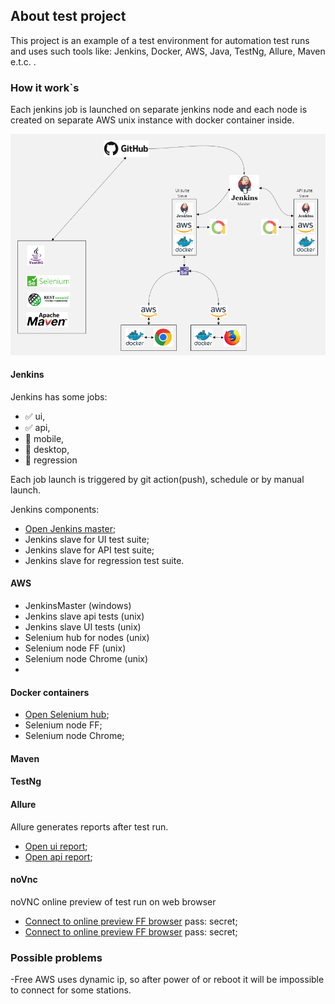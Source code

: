 ## About test project

This project is an example of a test environment for automation test runs and uses such tools like:
Jenkins, Docker, AWS, Java, TestNg, Allure, Maven e.t.c. .

### How it work`s

Each jenkins job is launched on separate jenkins node and each node is created on separate AWS unix instance with
docker container inside.

![Workflow](src/main/resources/diag.png "Workflow")



#### Jenkins

Jenkins has some jobs:

- :white_check_mark: ui,
- :white_check_mark: api,
- :black_square_button: mobile,
- :black_square_button: desktop,
- :black_square_button: regression 

Each job launch is triggered by git action(push), schedule or by manual launch.

Jenkins components:
- [Open Jenkins master](http://18.216.186.143:8080/);
- Jenkins slave for UI test suite;
- Jenkins slave for API test suite;
- Jenkins slave for regression test suite.

#### AWS

  - JenkinsMaster (windows)
  - Jenkins slave api tests (unix)
  - Jenkins slave UI tests (unix)
  - Selenium hub for nodes (unix)
  - Selenium node FF (unix)
  - Selenium node Chrome (unix)
  - 
#### Docker containers
  
  - [Open Selenium hub](http://18.117.177.129:4444/ui#);
  - Selenium node FF;
  - Selenium node Chrome;

#### Maven
  
#### TestNg

#### Allure

Allure generates reports after test run.
- [Open ui report](http://18.216.186.143:8080/job/Octopuz_ui/allure/);
- [Open api report](http://18.216.186.143:8080/job/Octopuz_api/allure/);
#### noVnc

noVNC online preview of test run on web browser
- [Connect to online preview FF browser](http://3.141.33.104:7900/) pass: secret;
- [Connect to online preview FF browser](http://13.58.43.136:7900/) pass: secret;


### Possible problems

-Free AWS uses dynamic ip, so after power of or reboot it will be impossible to connect for some stations.